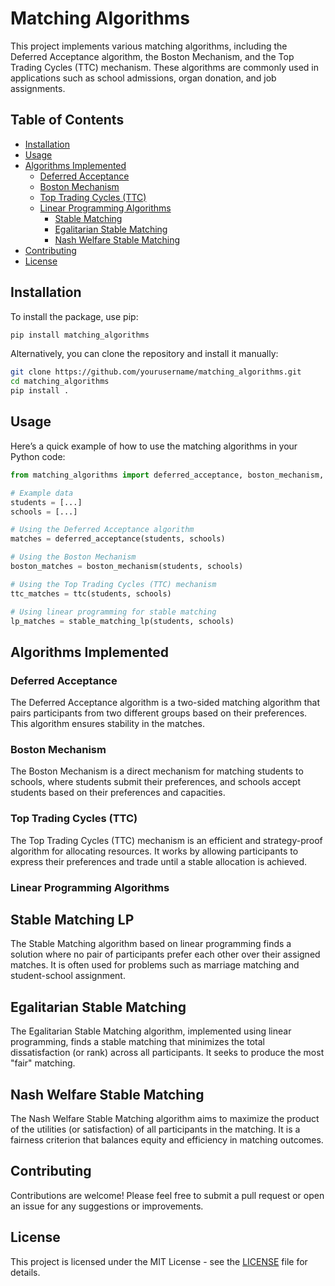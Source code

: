 # Matching Algorithms

This project implements various matching algorithms, including the Deferred Acceptance algorithm, the Boston Mechanism, and the Top Trading Cycles (TTC) mechanism. These algorithms are commonly used in applications such as school admissions, organ donation, and job assignments.

## Table of Contents

- [Installation](#installation)
- [Usage](#usage)
- [Algorithms Implemented](#algorithms-implemented)
  - [Deferred Acceptance](#deferred-acceptance)
  - [Boston Mechanism](#boston-mechanism)
  - [Top Trading Cycles (TTC)](#top-trading-cycles-ttc)
  - [Linear Programming Algorithms](#linear-programming-algorithms)
    - [Stable Matching](#stable-matching)
    - [Egalitarian Stable Matching](#egalitarian-stable-matching)
    - [Nash Welfare Stable Matching](#nash-welfare-stable-matching)
- [Contributing](#contributing)
- [License](#license)

## Installation

To install the package, use pip:

```bash
pip install matching_algorithms
```

Alternatively, you can clone the repository and install it manually:

```bash
git clone https://github.com/yourusername/matching_algorithms.git
cd matching_algorithms
pip install .

```

## Usage

Here’s a quick example of how to use the matching algorithms in your Python code:

```python
from matching_algorithms import deferred_acceptance, boston_mechanism, ttc

# Example data
students = [...]
schools = [...]

# Using the Deferred Acceptance algorithm
matches = deferred_acceptance(students, schools)

# Using the Boston Mechanism
boston_matches = boston_mechanism(students, schools)

# Using the Top Trading Cycles (TTC) mechanism
ttc_matches = ttc(students, schools)

# Using linear programming for stable matching
lp_matches = stable_matching_lp(students, schools)

```

## Algorithms Implemented

### Deferred Acceptance

The Deferred Acceptance algorithm is a two-sided matching algorithm that pairs participants from two different groups based on their preferences. This algorithm ensures stability in the matches.

### Boston Mechanism

The Boston Mechanism is a direct mechanism for matching students to schools, where students submit their preferences, and schools accept students based on their preferences and capacities.

### Top Trading Cycles (TTC)

The Top Trading Cycles (TTC) mechanism is an efficient and strategy-proof algorithm for allocating resources. It works by allowing participants to express their preferences and trade until a stable allocation is achieved.

### Linear Programming Algorithms

## Stable Matching LP

The Stable Matching algorithm based on linear programming finds a solution where no pair of participants prefer each other over their assigned matches. It is often used for problems such as marriage matching and student-school assignment.

## Egalitarian Stable Matching

The Egalitarian Stable Matching algorithm, implemented using linear programming, finds a stable matching that minimizes the total dissatisfaction (or rank) across all participants. It seeks to produce the most "fair" matching.

## Nash Welfare Stable Matching

The Nash Welfare Stable Matching algorithm aims to maximize the product of the utilities (or satisfaction) of all participants in the matching. It is a fairness criterion that balances equity and efficiency in matching outcomes.

## Contributing

Contributions are welcome! Please feel free to submit a pull request or open an issue for any suggestions or improvements.

## License

This project is licensed under the MIT License - see the [LICENSE](LICENSE) file for details.
